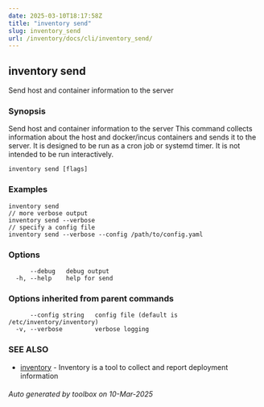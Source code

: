 ```yaml
---
date: 2025-03-10T18:17:58Z
title: "inventory send"
slug: inventory_send
url: /inventory/docs/cli/inventory_send/
---
```

## inventory send

Send host and container information to the server

### Synopsis

Send host and container information to the server
This command collects information about the host and docker/incus containers
and sends it to the server. It is designed to be run as a cron job or systemd timer.
It is not intended to be run interactively.


```
inventory send [flags]
```

### Examples

```
inventory send
// more verbose output
inventory send --verbose
// specify a config file
inventory send --verbose --config /path/to/config.yaml
```

### Options

```
      --debug   debug output
  -h, --help    help for send
```

### Options inherited from parent commands

```
      --config string   config file (default is /etc/inventory/inventory)
  -v, --verbose         verbose logging
```

### SEE ALSO

* [inventory](/inventory/docs/cli/inventory/)	 - Inventory is a tool to collect and report deployment information

###### Auto generated by toolbox on 10-Mar-2025
